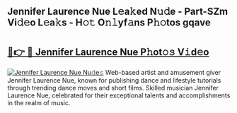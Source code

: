 ## Jennifer Laurence Nue L𝚎a𝚔ed N𝚞𝚍e - Part-SZm Vi𝚍𝚎o L𝚎a𝚔s - H𝚘𝚝 O𝚗𝚕yf𝚊ns P𝚑𝚘tos gqave

# <h2><a href="http://kf7v3vr.oniu.top/?m=Jennifer+Laurence+Nue">🔗👉 🔴 Jennifer Laurence Nue P𝚑ot𝚘𝚜 V𝚒d𝚎o</a></h2>

[![Jennifer Laurence Nue Nu𝚍e𝚜](https://i.imgur.com/0qMVB7G.gif)](http://kf7v3vr.oniu.top/?m=Jennifer+Laurence+Nue)
Web-based artist and amusement giver Jennifer Laurence Nue, known for publishing dance and lifestyle tutorials through trending dance moves and short films. Skilled musician Jennifer Laurence Nue, celebrated for their exceptional talents and accomplishments in the realm of music.  
